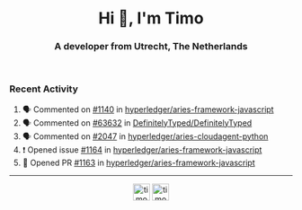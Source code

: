 <h1 align="center">Hi 👋, I'm Timo</h1>
<h3 align="center">A developer from Utrecht, The Netherlands</h3>
<br/>
<!-- https://github.com/rahuldkjain/github-profile-readme-generator --!>

<!--  <p align="left"><img src="https://github-readme-stats.vercel.app/api?username=timoglastra&show_icons=true&count_private=true&" alt="timoglastra" /></p> --!>

<!--
Github language stats
<p align="left"><img src="https://github-readme-stats.vercel.app/api/top-langs/?username=timoglastra&layout=compact" alt="timoglastra" /><p>
-->

<!-- Codestats language stats -->
<!-- <p align="left"><img src="https://codestats-readme.vercel.app/api/top-langs/?username=timoglastra&layout=compact&language_count=12" alt="timoglastra" /><p>    --!>
  
<h3>Recent Activity</h3>

<!--START_SECTION:activity-->
1. 🗣 Commented on [#1140](https://github.com/hyperledger/aries-framework-javascript/issues/1140) in [hyperledger/aries-framework-javascript](https://github.com/hyperledger/aries-framework-javascript)
2. 🗣 Commented on [#63632](https://github.com/DefinitelyTyped/DefinitelyTyped/issues/63632) in [DefinitelyTyped/DefinitelyTyped](https://github.com/DefinitelyTyped/DefinitelyTyped)
3. 🗣 Commented on [#2047](https://github.com/hyperledger/aries-cloudagent-python/issues/2047) in [hyperledger/aries-cloudagent-python](https://github.com/hyperledger/aries-cloudagent-python)
4. ❗️ Opened issue [#1164](https://github.com/hyperledger/aries-framework-javascript/issues/1164) in [hyperledger/aries-framework-javascript](https://github.com/hyperledger/aries-framework-javascript)
5. 💪 Opened PR [#1163](https://github.com/hyperledger/aries-framework-javascript/pull/1163) in [hyperledger/aries-framework-javascript](https://github.com/hyperledger/aries-framework-javascript)
<!--END_SECTION:activity-->

---

<p align="center">
<a href="https://twitter.com/timoglastra" target="blank"><img align="center" src="https://cdn.jsdelivr.net/npm/simple-icons@3.0.1/icons/twitter.svg" alt="timoglastra" height="30" width="30" /></a>
<a href="https://linkedin.com/in/timoglastra" target="blank"><img align="center" src="https://cdn.jsdelivr.net/npm/simple-icons@3.0.1/icons/linkedin.svg" alt="timoglastra" height="30" width="30" /></a>
</p>



